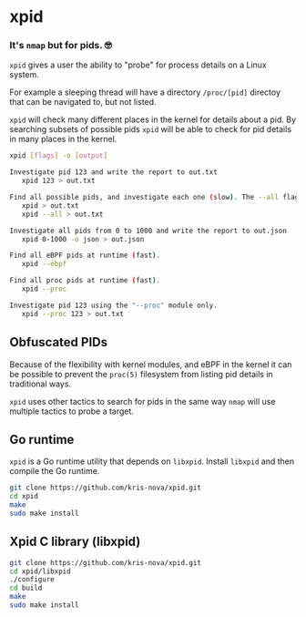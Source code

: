 # xpid 

### It's `nmap` but for pids. 🤓

`xpid` gives a user the ability to "probe" for process details on a Linux system.

For example a sleeping thread will have a directory `/proc/[pid]` directoy that can be navigated to, but not listed.

`xpid` will check many different places in the kernel for details about a pid. 
By searching subsets of possible pids `xpid` will be able to check for pid details in many places in the kernel.

```bash
xpid [flags] -o [output]

Investigate pid 123 and write the report to out.txt
   xpid 123 > out.txt

Find all possible pids, and investigate each one (slow). The --all flag is default.
   xpid > out.txt 
   xpid --all > out.txt

Investigate all pids from 0 to 1000 and write the report to out.json
   xpid 0-1000 -o json > out.json

Find all eBPF pids at runtime (fast).
   xpid --ebpf

Find all proc pids at runtime (fast).
   xpid --proc

Investigate pid 123 using the "--proc" module only.
   xpid --proc 123 > out.txt
```

## Obfuscated PIDs

Because of the flexibility with kernel modules, and eBPF in the kernel it can be possible to prevent the `proc(5)` filesystem from listing pid details in traditional ways.

`xpid` uses other tactics to search for pids in the same way `nmap` will use multiple tactics to probe a target.

## Go runtime

`xpid` is a Go runtime utility that depends on `libxpid`.
Install `libxpid` and then compile the Go runtime.

```bash
git clone https://github.com/kris-nova/xpid.git
cd xpid
make
sudo make install
```

## Xpid C library (libxpid)

```bash 
git clone https://github.com/kris-nova/xpid.git
cd xpid/libxpid
./configure
cd build
make
sudo make install
```

